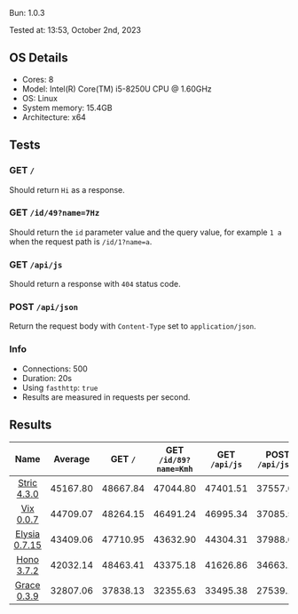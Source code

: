 Bun: 1.0.3

Tested at: 13:53, October 2nd, 2023

## OS Details
- Cores: 8
- Model: Intel(R) Core(TM) i5-8250U CPU @ 1.60GHz
- OS: Linux
- System memory: 15.4GB
- Architecture: x64
## Tests
### GET `/`
Should return `Hi` as a response.
### GET `/id/49?name=7Hz`
Should return the `id` parameter value and the query value, for example `1 a` when the request path is `/id/1?name=a`.
### GET `/api/js`
Should return a response with `404` status code.
### POST `/api/json`
Return the request body with `Content-Type` set to `application/json`.
### Info
- Connections: 500
- Duration: 20s
- Using `fasthttp`: `true`
- Results are measured in requests per second.

## Results
| Name | Average | GET `/` | GET `/id/89?name=Kmh` | GET `/api/js` | POST `/api/json` |
|  :---: | :---: | :---: | :---: | :---: | :---: |
| [Stric 4.3.0](/results/main/Stric) | 45167.80 | 48667.84 | 47044.80 | 47401.51 | 37557.05 |
| [Vix 0.0.7](/results/main/Vix) | 44709.07 | 48264.15 | 46491.24 | 46995.34 | 37085.54 |
| [Elysia 0.7.15](/results/main/Elysia) | 43409.06 | 47710.95 | 43632.90 | 44304.31 | 37988.08 |
| [Hono 3.7.2](/results/main/Hono) | 42032.14 | 48463.41 | 43375.18 | 41626.86 | 34663.12 |
| [Grace 0.3.9](/results/main/Grace) | 32807.06 | 37838.13 | 32355.63 | 33495.38 | 27539.11 |